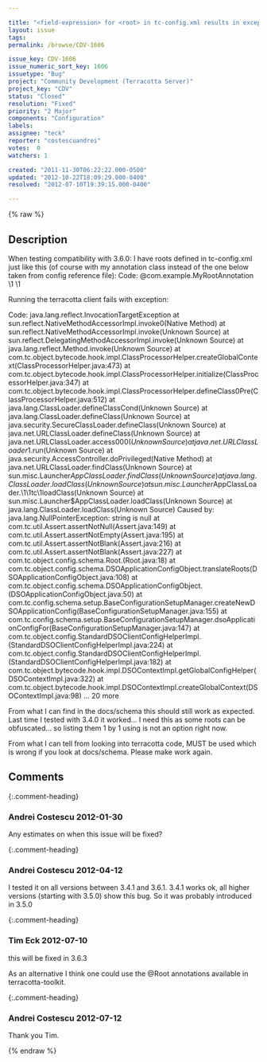 ```yaml
---

title: "<field-expression> for <root> in tc-config.xml results in exception"
layout: issue
tags: 
permalink: /browse/CDV-1606

issue_key: CDV-1606
issue_numeric_sort_key: 1606
issuetype: "Bug"
project: "Community Development (Terracotta Server)"
project_key: "CDV"
status: "Closed"
resolution: "Fixed"
priority: "2 Major"
components: "Configuration"
labels: 
assignee: "teck"
reporter: "costescuandrei"
votes:  0
watchers: 1

created: "2011-11-30T06:22:22.000-0500"
updated: "2012-10-22T18:09:29.000-0400"
resolved: "2012-07-10T19:39:15.000-0400"

---
```




{% raw %}



## Description

<div markdown="1" class="description">

When testing compatibility with 3.6.0: 
I have roots defined in tc-config.xml just like this (of course with my annotation class instead of the one below taken from config reference file): 
Code:
       <roots>
         <root>
           <field-expression>@com.example.MyRootAnnotation \1 \1</field-expression>
         </root>
       </roots>

Running the terracotta client fails with exception: 

Code:
java.lang.reflect.InvocationTargetException
         at sun.reflect.NativeMethodAccessorImpl.invoke0(Native Method)
         at sun.reflect.NativeMethodAccessorImpl.invoke(Unknown Source)
         at sun.reflect.DelegatingMethodAccessorImpl.invoke(Unknown Source)
         at java.lang.reflect.Method.invoke(Unknown Source)
         at com.tc.object.bytecode.hook.impl.ClassProcessorHelper.createGlobalContext(ClassProcessorHelper.java:473)
         at com.tc.object.bytecode.hook.impl.ClassProcessorHelper.initialize(ClassProcessorHelper.java:347)
         at com.tc.object.bytecode.hook.impl.ClassProcessorHelper.defineClass0Pre(ClassProcessorHelper.java:512)
         at java.lang.ClassLoader.defineClassCond(Unknown Source)
         at java.lang.ClassLoader.defineClass(Unknown Source)
         at java.security.SecureClassLoader.defineClass(Unknown Source)
         at java.net.URLClassLoader.defineClass(Unknown Source)
         at java.net.URLClassLoader.access$000(Unknown Source)
         at java.net.URLClassLoader$1.run(Unknown Source)
         at java.security.AccessController.doPrivileged(Native Method)
         at java.net.URLClassLoader.findClass(Unknown Source)
         at sun.misc.Launcher$AppClassLoader.findClass(Unknown Source)
         at java.lang.ClassLoader.loadClass(Unknown Source)
         at sun.misc.Launcher$AppClassLoader.\1\1tc\1loadClass(Unknown Source)
         at sun.misc.Launcher$AppClassLoader.loadClass(Unknown Source)
         at java.lang.ClassLoader.loadClass(Unknown Source)
 Caused by: java.lang.NullPointerException: string is null
         at com.tc.util.Assert.assertNotNull(Assert.java:149)
         at com.tc.util.Assert.assertNotEmpty(Assert.java:195)
         at com.tc.util.Assert.assertNotBlank(Assert.java:216)
         at com.tc.util.Assert.assertNotBlank(Assert.java:227)
         at com.tc.object.config.schema.Root.<init>(Root.java:18)
         at com.tc.object.config.schema.DSOApplicationConfigObject.translateRoots(DSOApplicationConfigObject.java:108)
         at com.tc.object.config.schema.DSOApplicationConfigObject.<init>(DSOApplicationConfigObject.java:50)
         at com.tc.config.schema.setup.BaseConfigurationSetupManager.createNewDSOApplicationConfig(BaseConfigurationSetupManager.java:155)
         at com.tc.config.schema.setup.BaseConfigurationSetupManager.dsoApplicationConfigFor(BaseConfigurationSetupManager.java:147)
         at com.tc.object.config.StandardDSOClientConfigHelperImpl.<init>(StandardDSOClientConfigHelperImpl.java:224)
         at com.tc.object.config.StandardDSOClientConfigHelperImpl.<init>(StandardDSOClientConfigHelperImpl.java:182)
         at com.tc.object.bytecode.hook.impl.DSOContextImpl.getGlobalConfigHelper(DSOContextImpl.java:322)
         at com.tc.object.bytecode.hook.impl.DSOContextImpl.createGlobalContext(DSOContextImpl.java:98)
         ... 20 more

From what I can find in the docs/schema this should still work as expected. Last time I tested with 3.4.0 it worked... 
I need this as some roots can be obfuscated... so listing them 1 by 1 using <field-name> is not an option right now. 

From what I can tell from looking into terracotta code, <field-name> MUST be used which is wrong if you look at docs/schema.
Please make <field-expression> work again.

</div>

## Comments


{:.comment-heading}
### **Andrei Costescu** <span class="date">2012-01-30</span>

<div markdown="1" class="comment">

Any estimates on when this issue will be fixed?

</div>


{:.comment-heading}
### **Andrei Costescu** <span class="date">2012-04-12</span>

<div markdown="1" class="comment">

I tested it on all versions between 3.4.1 and 3.6.1.
3.4.1 works ok, all higher versions (starting with 3.5.0) show this bug. So it was probably introduced in 3.5.0

</div>


{:.comment-heading}
### **Tim Eck** <span class="date">2012-07-10</span>

<div markdown="1" class="comment">

this will be fixed in 3.6.3

As an alternative I think one could use the @Root annotations available in terracotta-toolkit. 

</div>


{:.comment-heading}
### **Andrei Costescu** <span class="date">2012-07-12</span>

<div markdown="1" class="comment">

Thank you Tim.

</div>



{% endraw %}
